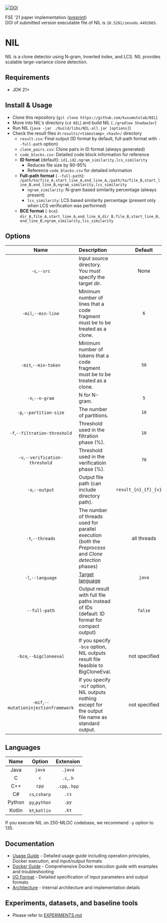 [![DOI](https://zenodo.org/badge/DOI/10.5281/zenodo.4492665.svg)](https://doi.org/10.5281/zenodo.4492665)

FSE '21 paper implementation ([preprint](./camera-ready.pdf))<br>
DOI of submitted version executable file of NIL is `10.5281/zenodo.4492665`.

# NIL

NIL is a clone detector using N-gram, Inverted index, and LCS.
NIL provides scalable large-variance clone detection.

## Requirements

- JDK 21+

## Install & Usage

- Clone this repository (`git clone https://github.com/kusumotolab/NIL`)
- Move into NIL's directory (`cd NIL`) and build NIL (`./gradlew ShadowJar`)
- Run NIL (`java -jar ./build/libs/NIL-all.jar [options]`)
- Check the result files in `results/<timestamp>_<hash>/` directory
  - `result.csv`: Final output (ID format by default, full-path format with `--full-path` option)
  - `clone_pairs.csv`: Clone pairs in ID format (always generated)
  - `code_blocks.csv`: Detailed code block information for reference
  - **ID format** (default): `id1,id2,ngram_similarity,lcs_similarity`
    - Reduces file size by 90-95%
    - Reference `code_blocks.csv` for detailed information
  - **Full-path format** (`--full-path`): `/path/to/file_A,start_line_A,end_line_A,/path/to/file_B,start_line_B,end_line_B,ngram_similarity,lcs_similarity`
    - `ngram_similarity`: N-gram based similarity percentage (always present)
    - `lcs_similarity`: LCS based similarity percentage (present only when LCS verification was performed)
  - **BCE format** (`-bce`): `dir_A,file_A,start_line_A,end_line_A,dir_B,file_B,start_line_B,end_line_B,ngram_similarity,lcs_similarity`

## Options

|                 Name                  | Description                                                                                            |         Default          |
| :-----------------------------------: | :----------------------------------------------------------------------------------------------------- | :----------------------: |
|             `-s`,`--src`              | Input source directory. You must specify the target dir.                                               |           None           |
|          `-mil`,`--min-line`          | Minimum number of lines that a code fragment must be to be treated as a clone.                         |           `6`            |
|         `-mit`,`--min-token`          | Minimum number of tokens that a code fragment must be to be treated as a clone.                        |           `50`           |
|            `-n`,`--n-gram`            | N for N-gram.                                                                                          |           `5`            |
|        `-p`,`--partition-size`        | The number of partitions.                                                                              |           `10`           |
|     `-f`,`--filtration-threshold`     | Threshold used in the filtration phase (%).                                                            |           `10`           |
|    `-v`,`--verification-threshold`    | Threshold used in the verificatioin phase (%).                                                         |           `70`           |
|            `-o`,`--output`            | Output file path (can include directory path).                                                         | `result_{n}_{f}_{v}.csv` |
|           `-t`,`--threads`            | The number of threads used for parallel execution (both the _Preprocess_ and _Clone detection_ phases) |       all threads        |
|           `-l`,`--language`           | [Target language](#Languages)                                                                          |          `java`          |
|             `--full-path`             | Output result with full file paths instead of IDs (default: ID format for compact output)              |         `false`          |
|        `-bce`,`--bigcloneeval`        | If you specify `-bce` option, NIL outputs result file feasible to BigCloneEval.                        |      not specified       |
| `-mif`,`--mutationinjectionframework` | If you specify `-mif` option, NIL outputs nothing except for the output file name as standard output.  |      not specified       |

## Languages

|  Name  |    Option     |   Extension   |
| :----: | :-----------: | :-----------: |
|  Java  |    `java`     |    `.java`    |
|   C    |      `c`      |   `.c`,`.h`   |
|  C++   |     `cpp`     | `.cpp`,`.hpp` |
|   C#   | `cs`,`csharp` |     `.cs`     |
| Python | `py`,`python` |     `.py`     |
| Kotlin | `kt`,`kotlin` |     `.kt`     |

If you execute NIL on 250-MLOC codebase, we recommend `-p` option to 135.

## Documentation

- [Usage Guide](./docs/NIL_USAGE_GUIDE.md) - Detailed usage guide including operation principles, Docker execution, and input/output formats
- [Docker Guide](./docs/DOCKER_GUIDE.md) - Comprehensive Docker execution guide with examples and troubleshooting
- [I/O Format](./docs/IO_FORMAT.md) - Detailed specification of input parameters and output formats
- [Architecture](./docs/ARCHITECTURE.md) - Internal architecture and implementation details

## Experiments, datasets, and baseline tools

- Please refer to [EXPERIMENTS.md](./EXPERIMENTS.md)
